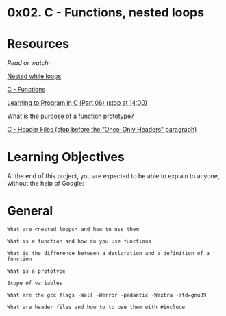 # 0x02. C - Functions, nested loops
 
# Resources
*Read or watch:*

[Nested while loops](https://intranet.alxswe.com/rltoken/_4aLZ5nW24njUT2VbSZdQQ)

[C - Functions](https://intranet.alxswe.com/rltoken/Vg1zzzrxLhPh71405uggSg)

[Learning to Program in C (Part 06) (stop at 14:00)](https://intranet.alxswe.com/rltoken/jveXtnJII2S0z7a06c7-JA)

[What is the purpose of a function prototype?](https://intranet.alxswe.com/rltoken/XZ--UJZO76ZoUWNA9bTmbg)

[C - Header Files (stop before the “Once-Only Headers” paragraph)](https://intranet.alxswe.com/rltoken/AS8JW4ObD5gmyX2mgtqV0A)

# Learning Objectives
At the end of this project, you are expected to be able to explain to anyone, without the help of Google:

# General

    What are <nested loops> and how to use them

    What is a function and how do you use functions

    What is the difference between a declaration and a definition of a function

    What is a prototype

    Scope of variables

    What are the gcc flags -Wall -Werror -pedantic -Wextra -std=gnu89

    What are header files and how to to use them with #include